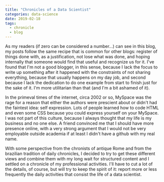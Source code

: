 ```yaml
---
title: "Chronicles of a Data Scientist"
categories: data-science
date: 2019-02-18
tags:
  - chronicle
  - blog
---
```


As my readers (if zero can be considered a number...) can see in this blog, my posts follow the same recipe that is common for other blogs: register of things done with, as a justification, not lose what was done, and hoping internally that someone would find that useful and recognize us for it. I've found that I'm not a good blogger, in this sense, because I lack the focus to write up something after it happened with the constraints of not sharing everything, because that usually happens on my day job, and second because I lack the dedication to do one example from start to finish just for the sake of it. I'm more utilitarian than that (and I'm a bit ashamed of it).

In the primeval times of the internet, circa 2002 or so, MySpace was the rage for a reason that either the authors were prescient about or didn't had the faintest idea: self expression. Lots of people learned how to code HTML and even some CSS because you could express yourself on your MySpace. I was not part of this culture, because I always thought that my life is my business and no one else. A friend convinced me that I should have more presence online, with a very strong argument that I would not be very employable outside academia if at least I didn't have a github with my real name.

With some perspective from the chronists of antique Rome and from the brazilian tradition of daily chronicles, I decided to try to get these different views and combine them with my long wait for structured content and I settled on a chronicle of my professional activities. I'll have to cut a lot of the details, of course, but will try to keep the spirit of it: report more or less frequently the daily activities that consist the life of a data scientist.